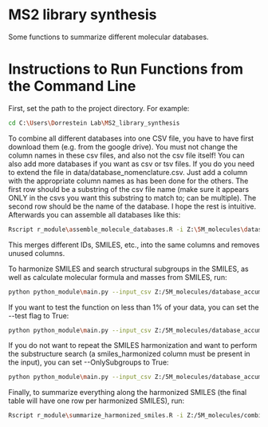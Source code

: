 # MS2 library synthesis
Some functions to summarize different molecular databases.

# Instructions to Run Functions from the Command Line

First, set the path to the project directory. For example:

```bash
cd C:\Users\Dorrestein Lab\MS2_library_synthesis
```

To combine all different databases into one CSV file, you have to have first download them (e.g. from the google drive). You must not change the column names in these csv files, and also not the csv file itself! You can also add more databases if you want as csv or tsv files. If you do you need to extend the file in data/database_nomenclature.csv. Just add a column with the appropriate column names as has been done for the others. The first row should be a substring of the csv file name (make sure it appears ONLY in the csvs you want this substring to match to; can be multiple). The second row should be the name of the database. I hope the rest is intuitive. Afterwards you can assemble all databases like this:
```bash
Rscript r_module\assemble_molecule_databases.R -i Z:\5M_molecules\datasources\prepared -o Z:\5M_molecules\database_accumulation.csv -n data\database_nomenclature.csv
```
This merges different IDs, SMILES, etc., into the same columns and removes unused columns.

To harmonize SMILES and search structural subgroups in the SMILES, as well as calculate molecular formula and masses from SMILES, run:


```bash
python python_module\main.py --input_csv Z:/5M_molecules/database_accumulation.csv --output_csv Z:/5M_molecules/combined_datasources_yasin_update_command.csv --intermedResults Z:/5M_molecules --substructure_csv Z:/5M_molecules/smarts_lib.csv --TautomerLimit 500
```
If you want to test the function on less than 1% of your data, you can set the --test flag to True:


```bash
python python_module\main.py --input_csv Z:/5M_molecules/database_accumulation.csv --output_csv Z:/5M_molecules/combined_datasources_yasin_update_command.csv --intermedResults Z:/5M_molecules --substructure_csv Z:/5M_molecules/smarts_lib.csv --TautomerLimit 500 --test True
```
If you do not want to repeat the SMILES harmonization and want to perform the substructure search (a smiles_harmonized column must be present in the input), you can set --OnlySubgroups to True:


```bash
python python_module\main.py --input_csv Z:/5M_molecules/database_accumulation.csv --output_csv Z:/5M_molecules/combined_datasources_yasin_update_command.csv --intermedResults Z:/5M_molecules --substructure_csv Z:/5M_molecules/smarts_lib.csv --OnlySubgroups True
```
Finally, to summarize everything along the harmonized SMILES (the final table will have one row per harmonized SMILES), run:


```bash
Rscript r_module\summarize_harmonized_smiles.R -i Z:/5M_molecules/combined_datasources_yasin_update_command.csv -o Z:/5M_molecules/combined_datasources_yasin_summary_update_command.csv

```
